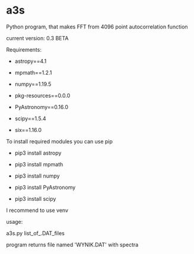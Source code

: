 # a3s
Python program, that makes FFT from 4096 point autocorrelation function

current version: 0.3 BETA

Requirements:

- astropy==4.1

- mpmath==1.2.1

- numpy==1.19.5

- pkg-resources==0.0.0

- PyAstronomy==0.16.0

- scipy==1.5.4

- six==1.16.0


To install required modules you can use pip

- pip3 install astropy

- pip3 install mpmath

- pip3 install numpy

- pip3 install PyAstronomy

- pip3 install scipy


I recommend to use venv


usage:

a3s.py list_of_.DAT_files


program returns file named 'WYNIK.DAT' with spectra
